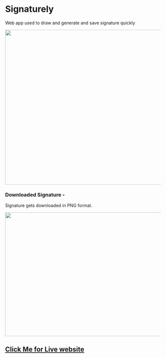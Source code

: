 # Signaturely

Web app used to draw and generate and save signature quickly

<img src = "https://github.com/user-attachments/assets/1722d3aa-2506-44aa-a833-1f1a85a84d0b" width =900px, height = 500px/>

### Downloaded Signature -
Signature gets downloaded in PNG format.

<img src= "https://github.com/user-attachments/assets/3b906243-d263-4fdf-8efc-d988dae0274f" width = 800px, height =400px/>

## [Click Me for Live website](https://signaturely.netlify.app/)

